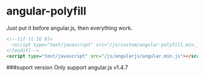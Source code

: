 # angular-polyfill
Just put it before angular.js, then everything work.

```html
<!--[if lt IE 9]>
  <script type="text/javascript" src="/js/custom/angular-polyfill.min.js"></script>
<![endif]-->
<script type="text/javascript" src="/js/angularjs/angular.min.js"></script>
```
###suport version
Only support angular.js v1.4.7
